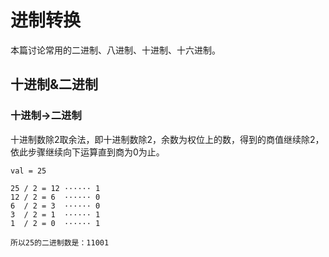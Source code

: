 # 进制转换

本篇讨论常用的二进制、八进制、十进制、十六进制。

## 十进制&二进制

### 十进制->二进制

十进制数除2取余法，即十进制数除2，余数为权位上的数，得到的商值继续除2，依此步骤继续向下运算直到商为0为止。

```
val = 25

25 / 2 = 12 ······ 1
12 / 2 = 6  ······ 0
6  / 2 = 3  ······ 0
3  / 2 = 1  ······ 1
1  / 2 = 0  ······ 1

所以25的二进制数是：11001
```